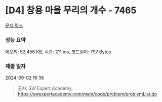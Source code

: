 # [D4] 창용 마을 무리의 개수 - 7465 

[문제 링크](https://swexpertacademy.com/main/code/problem/problemDetail.do?contestProbId=AWngfZVa9XwDFAQU) 

### 성능 요약

메모리: 52,456 KB, 시간: 211 ms, 코드길이: 797 Bytes

### 제출 일자

2024-09-02 16:36



> 출처: SW Expert Academy, https://swexpertacademy.com/main/code/problem/problemList.do